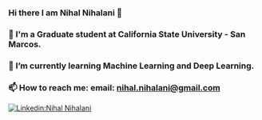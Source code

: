 ### Hi there I am Nihal Nihalani 👋
### 🔭 I'm a Graduate student at California State University - San Marcos.
### 🌱 I’m currently learning Machine Learning and Deep Learning.
### 📫 How to reach me: email: nihal.nihalani@gmail.com

[![Linkedin:Nihal Nihalani ](https://img.shields.io/badge/-thaianebraga-blue?style=flat-square&logo=Linkedin&logoColor=white&link=https://www.linkedin.com/in/nihalnihalani/)](https://www.linkedin.com/in/nihalnihalani/)
<!--
**nihalnihalani/nihalnihalani** is a ✨ _special_ ✨ repository because its `README.md` (this file) appears on your GitHub profile.

Here are some ideas to get you started:

- 🔭 I’m currently working on ...
- 🌱 I’m currently learning ...
- 👯 I’m looking to collaborate on ...
- 🤔 I’m looking for help with ...
- 💬 Ask me about ...
- 📫 How to reach me: ...
- 😄 Pronouns: ...
- ⚡ Fun fact: ...
-->
